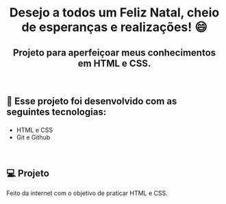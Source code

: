 <h1 align="center"> Desejo a todos um Feliz Natal, cheio de esperanças e realizações! 😄</h1>

<h2 align="center">
Projeto para aperfeiçoar meus conhecimentos em HTML e CSS.
</h2>

<br>

## 🚀 Esse projeto foi desenvolvido com as seguintes tecnologias:</p>

- HTML e CSS
- Git e Github

<br>

## 💻 Projeto

Feito da internet com o objetivo de praticar HTML e CSS.

